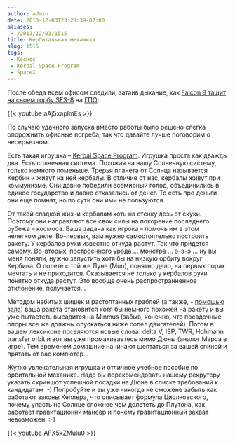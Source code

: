 ```yaml
---
author: admin
date: 2013-12-03T23:28:39-07:00
aliases:
 - /2013/12/03/1515
title: Кербитальная механика
slug: 1515
tags:
 - Космос
 - Kerbal Space Program
 - SpaceX
---
```


После обеда всем офисом следили, затаив дыхание, как [Falcon 9 тащит на своем горбу SES-8](https://www.youtube.com/watch?v=aAj5xapImEs) на [ГПО](http://ru.wikipedia.org/wiki/%D0%93%D0%B5%D0%BE%D1%81%D1%82%D0%B0%D1%86%D0%B8%D0%BE%D0%BD%D0%B0%D1%80%D0%BD%D0%B0%D1%8F_%D0%BE%D1%80%D0%B1%D0%B8%D1%82%D0%B0):

{{< youtube aAj5xapImEs >}}

По случаю удачного запуска вместо работы было решено слегка опорожнить офисные погреба, так что давайте лучше поговорим о несерьезном.

<!--more-->

Есть такая игрушка – [Kerbal Space Program](https://kerbalspaceprogram.com/). Игрушка проста как дважды два. Есть солнечная система. Похожая на нашу Солнечную систему, только немного поменьше. Трерья планета от Солнца называется Кербин и живут на ней кербалы. В отличие от нас, кербалы живут при коммунизме. Они давно победили всемирный голод, объединились в единое государство и давно отказались от денег. То есть про деньги они еще помнят, но по сути они ими не пользуются.

От такой сладкой жизни кербалам хоть на стенку лезь от скуки. Поэтому они направляют все свои силы на покорение последнего рубежа – космоса. Ваша задача как игрока – помочь им в этом нелегком деле. Во-первых, вам нужно самостоятельно построить ракету. У кербалов руки известно откуда растут. Так что придется самому. Во-вторых, построенного <del>урода</del> ... <del>монстра</del> ...  э-э-э ... ну вы меня поняли, нужно запустить хотя бы на низкую орбиту вокруг Кербина. О полете с той же Луне (Mun), понятно дело, на первых порах мечтать и не приходится. Оказывается не только у кербалов руки понятно откуда растут. Это вообще очень распространненное отклонение, получается...

Методом набитых шишек и растоптанных граблей (а также, - [помощью зала](http://www.reddit.com/r/kerbalspaceprogram)) ваша ракета становится хотя бы немного похожей на ракету и вы уже пытаететь высадится на Minmus (забыв, конечно, что посадочные опоры все же должны опускаться ниже сопел двигателей). Потом  в вашем лексиконе поселяются новые слова: delta V, ISP, TWR, Hohmann transfer orbit и вот вы уже промахиваетесь мимо Дюны (аналог Марса в игре). Тем временем домашние начинают шептаться за вашей спиной и прятать от вас компютер...

Жутко увлекательная игрушка и отличное учебное пособие по орбитальной механике.  Надо бы порекомендовать нашему рекрутеру указать скриншот успешной посадки на Дюне в списке требований к кандидатам :-) Попробуйте и вы уже никогда не сможене забыть как работают законы Кеплера, что описывает формула Циолковского, почему упасть на Солнце сложнее чем долететь до Плутона, как работает гравитационнй маневр и почему гравитационный захват невозможен. :-) 

{{< youtube AFX5kZMulu0 >}}
